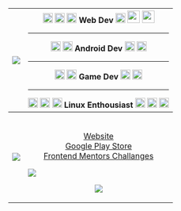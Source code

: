 | <img src="https://github-readme-stats-sigma-five.vercel.app/api?username=furkkurt&show_icons=true&theme=dracula"> | <img width="20" height="20" src="https://user-images.githubusercontent.com/69459954/164563910-e7914076-2419-4ad5-b98a-7c5399fc8db2.png"> <img width="20" height="20" src="https://user-images.githubusercontent.com/69459954/190922176-e32c73c2-8e2c-48fc-af62-dbe1fa21f81e.png"> <img width="20" height="20" src="https://cdn.icon-icons.com/icons2/1381/PNG/512/webstorm_93692.png"> Web Dev <img width="20" height="20" src="https://www.step2gen.com/WebsiteAssets/assets/images/nodejs.svg"> <img width="25" height="25" src="https://community.appinventor.mit.edu/uploads/default/original/3X/1/f/1fe17fd5547aeba7aa4d4fb3427ab27c7860d0be.png"> <img width="25" height="25" src="https://uxwing.com/wp-content/themes/uxwing/download/brands-and-social-media/nextjs-icon.png"> <br><hr> <img width="20" height="20" src="https://upload.wikimedia.org/wikipedia/commons/thumb/c/c1/Android_Studio_icon_%282023%29.svg/2048px-Android_Studio_icon_%282023%29.svg.png"> <img width="20" height="20" src="https://cordova.apache.org/static/img/cordova_256.png"> Android Dev <img height="20" width="20" src="https://static-00.iconduck.com/assets.00/flutter-icon-2048x2048-ufx4idi8.png"> <img height="20" width="20" src="https://upload.wikimedia.org/wikipedia/commons/thumb/a/a2/Dart_programming_language_logo_icon.svg/2048px-Dart_programming_language_logo_icon.svg.png"> <br><hr> <img width="20" height="20" src="https://user-images.githubusercontent.com/69459954/164381832-dc31c8b3-b390-46f4-ad7f-6f7dd1ca5f3c.png"> <img width="20" height="20" src="https://upload.wikimedia.org/wikipedia/commons/thumb/6/6a/Godot_icon.svg/2048px-Godot_icon.svg.png"> Game Dev <img width="20" height="20" src="https://img.informer.com/icons_mac/png/128/429/429789.png"> <img height="20" width="20" src="https://gdm-catalog-fmapi-prod.imgix.net/ProductLogo/f7268393-52eb-4690-8fdb-64f1d8651043.jpeg"> <br><hr> <img width="20" height="20" src="https://cdn.worldvectorlogo.com/logos/raspberry-pi.svg"> <img width="20" height="20" src="https://imgs.search.brave.com/nUPWdjvS4g-ORJoZ8JuMtAmHkMJPRXVEyfopvjZcMVc/rs:fit:1200:1024:1/g:ce/aHR0cHM6Ly9iaXRj/dS5jby9lbi93cC1j/b250ZW50L3VwbG9h/ZHMvMjAyMC8wNy9W/b2lkX0xpbnV4X2xv/Z28uc3ZnXy5wbmc"> <img width="20" height="20" src="https://imgs.search.brave.com/IaR1NP64OQE4ctvaAGXT3ZuwBNcx4DQXgAlNEG4GKUY/rs:fit:1200:1200:1/g:ce/aHR0cHM6Ly93d3cu/cmFzcGJlcnJ5aXRh/bHkuY29tL3dwLWNv/bnRlbnQvdXBsb2Fk/cy8yMDE1LzA0L0Fy/Y2gtbGludXgtbG9n/by5wbmc">  Linux Enthousiast <img width="20" height="20" src="https://user-images.githubusercontent.com/69459954/164563422-cad10723-65da-43ca-8997-fef224f99c6b.png"> <img width="20" height="20" src="https://upload.wikimedia.org/wikipedia/commons/8/83/The_GNU_logo.png"> <img width="20" height="20" src="https://orion42.net/wp-content/uploads/2019/10/full_colored_dark_green42.png"> |
| ------------- | ------------- |
| <p align="center"><img src="https://github-readme-stats-sigma-five.vercel.app/api/top-langs/?username=furkkurt&layout=compact&theme=dracula"></p> |  <br> <p align="center"><a href="https://www.makinDAGames.xyz">Website</a><br><a href="https://play.google.com/store/apps/developer?id=makinDAGames">Google Play Store</a> <br><a href="https://furkkurt.github.io">Frontend Mentors Challanges</a> <br></p> <img src="https://www.codewars.com/users/furkkurt/badges/large"> <p align="center">![](https://komarev.com/ghpvc/?username=furkkurt)</p>|
